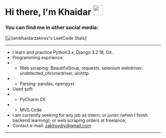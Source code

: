 <h1 align="lesf">Hi there, I'm Khaidar</a> 
<img src="https://github.com/blackcater/blackcater/raw/main/images/Hi.gif" height="32"/></h1>
<h3 align="left">You can find me in other social media:</h3>

[![iamkhaidarzakirov's LeetCode Stats](https://leetcode-stats.vercel.app/api?username=iamkhaidarzakirov&theme=Light)]

<hr>

- I learn and practice Python3.x, Django 3.2.18, Git.
- Programming expirience:
- - Web scraping: BeautifulSoup, requests, selenium webdriver, undetected_chromedriver, aiohttp
- - Parsing: pandas, openpyxl
- Used soft:
- - PyCharm CE
- - MVS Code
- I am currently seeking for any job as intern; or junior (when I finish backend learning); or web scraping orders at freelance;
- Contact e-mail: zakirovdiy@gmail.com
 
<hr>



